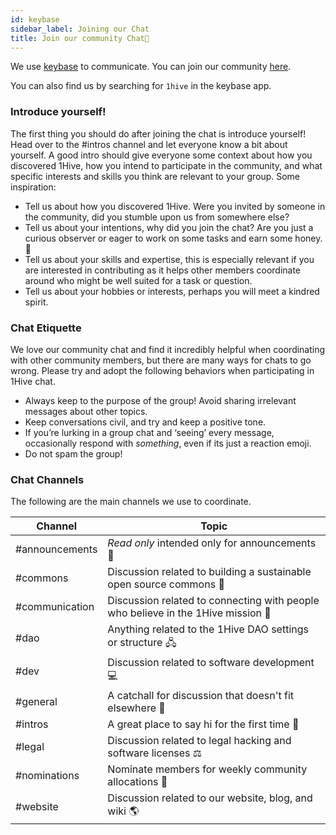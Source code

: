 ```yaml
---
id: keybase
sidebar_label: Joining our Chat
title: Join our community Chat💬
---
```


We use [keybase](https://keybase.io) to communicate. You can join our community [here](https://keybase.io/team/1hive/).

You can also find us by searching for `1hive` in the keybase app.  

### Introduce yourself!

The first thing you should do after joining the chat is introduce yourself! Head over to the #intros channel and let everyone know a bit about yourself. A good intro should give everyone some context about how you discovered 1Hive, how you intend to participate in the community, and what specific interests and skills you think are relevant to your group. Some inspiration:

- Tell us about how you discovered 1Hive. Were you invited by someone in the community, did you stumble upon us from somewhere else?
- Tell us about your intentions, why did you join the chat? Are you just a curious observer or eager to work on some tasks and earn some honey. 🍯
- Tell us about your skills and expertise, this is especially relevant if you are interested in contributing as it helps other members coordinate around who might be well suited for a task or question.
- Tell us about your hobbies or interests, perhaps you will meet a kindred spirit.

### Chat Etiquette

We love our community chat and find it incredibly helpful when coordinating with other community members, but there are many ways for chats to go wrong. Please try and adopt the following behaviors when participating in 1Hive chat.

- Always keep to the purpose of the group! Avoid sharing irrelevant messages about other topics.
- Keep conversations civil, and try and keep a positive tone.
- If you’re lurking in a group chat and ‘seeing’ every message, occasionally respond with *something*, even if its just a reaction emoji.
- Do not spam the group!

### Chat Channels

The following are the main channels we use to coordinate.

| Channel   |     Topic      |
|----------|-------------|
| #announcements |  *Read only* intended only for announcements 📣 |
| #commons | Discussion related to building a sustainable open source commons 🌼 |
| #communication | Discussion related to connecting with people who believe in the 1Hive mission 🚀 |
| #dao | Anything related to the 1Hive DAO settings or structure 🖧 |
| #dev | Discussion related to software development 💻 |
| #general | A catchall for discussion that doesn't fit elsewhere 🤙 |
| #intros | A great place to say hi for the first time 👋  |
| #legal | Discussion related to legal hacking and software licenses ⚖|
| #nominations| Nominate members for weekly community allocations 🙏 |
| #website| Discussion related to our website, blog, and wiki 🌎 |
